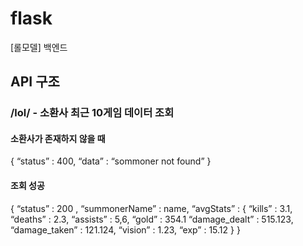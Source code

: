 # flask
[롤모델] 백엔드

## API 구조 

### /lol/<name> - 소환사 최근 10게임 데이터 조회

#### 소환사가 존재하지 않을 때
{ “status” : 400, “data” : “sommoner not found” }

#### 조회 성공
{ “status” : 200 , 
  “summonerName” : name,
  “avgStats” : {
	  “kills” : 3.1,
	  “deaths” : 2.3,
	  “assists” : 5,6,
	  “gold” : 354.1
	  “damage_dealt” : 515.123,
	  “damage_taken” : 121.124,
	  “vision” : 1.23,
	  “exp” : 15.12
    }
}

